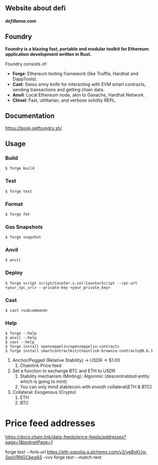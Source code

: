 ## Website about defi

##### defillama.com

## Foundry

**Foundry is a blazing fast, portable and modular toolkit for Ethereum application development written in Rust.**

Foundry consists of:

- **Forge**: Ethereum testing framework (like Truffle, Hardhat and DappTools).
- **Cast**: Swiss army knife for interacting with EVM smart contracts, sending transactions and getting chain data.
- **Anvil**: Local Ethereum node, akin to Ganache, Hardhat Network.
- **Chisel**: Fast, utilitarian, and verbose solidity REPL.

## Documentation

https://book.getfoundry.sh/

## Usage

### Build

```shell
$ forge build
```

### Test

```shell
$ forge test
```

### Format

```shell
$ forge fmt
```

### Gas Snapshots

```shell
$ forge snapshot
```

### Anvil

```shell
$ anvil
```

### Deploy

```shell
$ forge script script/Counter.s.sol:CounterScript --rpc-url <your_rpc_url> --private-key <your_private_key>
```

### Cast

```shell
$ cast <subcommand>
```

### Help

```shell
$ forge --help
$ anvil --help
$ cast --help
$ forge install openzeppelin/openzeppelin-contracts
$ forge install smartcontractkit/chainlink-brownie-contracts@0.6.1
```

1. Anchor/Pegged (Relative Stability) -> USDR -> $1.00
   1. Chainlink Price feed
2. Set a function to exchange BTC and ETH to USDR
   1. Stability mechanism (Minting): Algorimic (descentralized entity which is going to mint)
   2. You can only mind stablecoin with enouth collateral(ETH & BTC)
3. Collateral: Exogenous (Crypto)
   1. ETH
   2. BTC

# Price feed addresses

https://docs.chain.link/data-feeds/price-feeds/addresses?page=1&testnetPage=1

forge test --fork-url https://eth-sepolia.g.alchemy.com/v2/yeBxKUg-SpoVRNGCkegAS -vvv
forge test --match-test
